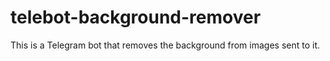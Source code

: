 # telebot-background-remover
This is a Telegram bot that removes the background from images sent to it.
